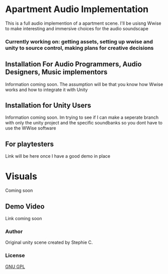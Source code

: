 


# Apartment Audio Implementation
This is a full audio implemention of a apartment scene. I'll be usisng Wwise to make interesting and immersive choices for the audio soundscape

### Currently working on: getting assets, setting up wwise and unity to source control, making plans for creative decisions


## Installation For Audio Programmers, Audio Designers, Music implementors 
Information coming soon. The assumption will be that you know how Wwise works and how to integrate it with Unity


## Installation for Unity Users 
Information coming soon. Im trying to see if I can make a seperate branch with only the unity project and the specific soundbanks so you dont have to use the WWise software

## For playtesters
Link will be here once I have a good demo in place 

# Visuals
Coming soon 

## Demo Video
Link coming soon 



### Author
Original unity scene created by Stephie C. 

### License
[GNU GPL](https://choosealicense.com/licenses/gpl-3.0/)
